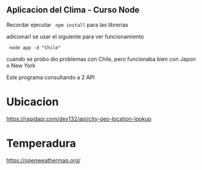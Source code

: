 ##  Aplicacion del Clima - Curso Node ##

Recordar ejecutar ```  npm install ``` para las librerias

adicionarl se usar el siguiente para ver funcionamiento

```  node app -d "Chile" ```

cuando se probo dio problemas con Chile, pero funcionaba bien con Japon o New York

Este programa consultando a 2 API

# Ubicacion # 
https://rapidapi.com/dev132/api/city-geo-location-lookup
# Temperadura #
https://openweathermap.org/

